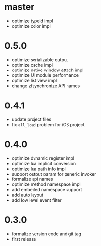 # master
* optimize typeid impl
* optimize color impl

# 0.5.0
* optimize serializable output
* optimize cache impl
* optimize native window attach impl
* optimize UI module performance
* optimize list view impl
* change zfsynchronize API names

# 0.4.1
* update project files
* fix `all_load` problem for iOS project

# 0.4.0

* optimize dynamic register impl
* optimize lua implicit conversion
* optimize lua path info impl
* support output param for generic invoker
* formalize api names
* optimize method namespace impl
* add embeded namespace support
* add auto layout
* add low level event filter

# 0.3.0

* formalize version code and git tag
* first release

